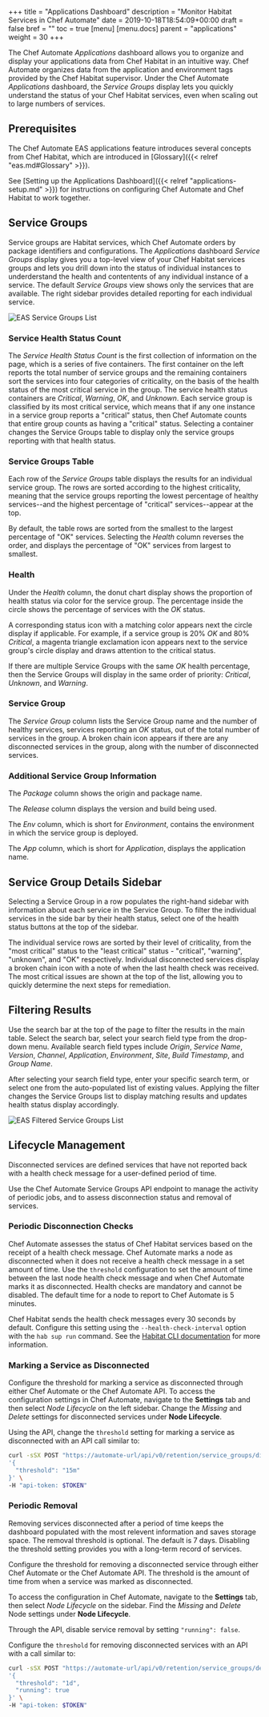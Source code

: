 +++
title = "Applications Dashboard"
description = "Monitor Habitat Services in Chef Automate"
date = 2019-10-18T18:54:09+00:00
draft = false
bref = ""
toc = true
[menu]
  [menu.docs]
    parent = "applications"
    weight = 30
+++

The Chef Automate *Applications* dashboard allows you to organize and display your applications data from Chef Habitat in an intuitive way.
Chef Automate organizes data from the application and environment tags provided by the Chef Habitat supervisor.
Under the Chef Automate *Applications* dashboard, the _Service Groups_ display lets you quickly understand the status of your Chef Habitat services, even when scaling out to large numbers of services.

## Prerequisites

The Chef Automate EAS applications feature introduces several concepts from Chef Habitat, which are introduced in [Glossary]({{< relref "eas.md#Glossary" >}}).

See [Setting up the Applications Dashboard]({{< relref "applications-setup.md" >}}) for instructions on configuring Chef Automate and Chef Habitat to work together.

## Service Groups

Service groups are Habitat services, which Chef Automate orders by package identifiers and configurations.
The *Applications* dashboard _Service Groups_ display gives you a top-level view of your Chef Habitat services groups and lets you drill down into the status of individual instances to underderstand the health and contentents of any individual instance of a service.
The default _Service Groups_ view shows only the services that are available.
The right sidebar provides detailed reporting for each individual service.

![EAS Service Groups List](/images/docs/eas-service-groups.png)

### Service Health Status Count

The _Service Health Status Count_ is the first collection of information on the page, which is a series of five containers.
The first container on the left reports the total number of service groups and the remaining containers sort the services into four categories of criticality, on the basis of the health status of the most critical service in the group.
The service health status containers are _Critical_, _Warning_, _OK_, and _Unknown_.
Each service group is classified by its most critical service, which means that if any one instance in a service group reports a "critical" status, then Chef Automate counts that entire group counts as having a "critical" status.
Selecting a container changes the Service Groups table to display only the service groups reporting with that health status.

### Service Groups Table

Each row of the _Service Groups_ table displays the results for an individual service group.
The rows are sorted according to the highest criticality, meaning that the service groups reporting the lowest percentage of healthy services--and the highest percentage of "critical" services--appear at the top.

By default, the table rows are sorted from the smallest to the largest percentage of "OK" services. Selecting the _Health_ column reverses the order, and displays the percentage of "OK" services from largest to smallest.

### Health

Under the _Health_ column, the donut chart display shows the proportion of health status via color for the service group. The percentage inside the circle shows the percentage of services with the _OK_ status.

A corresponding status icon with a matching color appears next the circle display if applicable. For example, if a service group is 20% _OK_ and 80% _Critical_, a magenta triangle exclamation icon appears next to the service group's circle display and draws attention to the critical status.

If there are multiple Service Groups with the same _OK_ health percentage, then the Service Groups will display in the same order of priority: _Critical_, _Unknown_, and _Warning_.

### Service Group

The _Service Group_ column lists the Service Group name and the number of healthy services, services reporting an _OK_ status, out of the total number of services in the group. A broken chain icon appears if there are any disconnected services in the group, along with the number of disconnected services.

### Additional Service Group Information

The _Package_ column shows the origin and package name.

The _Release_ column displays the version and build being used.

The _Env_ column, which is short for _Environment_, contains the environment in which the service group is deployed.

The _App_ column, which is short for _Application_, displays the application name.

## Service Group Details Sidebar

Selecting a Service Group in a row populates the right-hand sidebar with information about each service in the Service Group. To filter the individual services in the side bar by their health status, select one of the health status buttons at the top of the sidebar.

The individual service rows are sorted by their level of criticality, from the "most critical" status to the "least critical" status - "critical", "warning", "unknown", and "OK" respectively.
Individual disconnected services display a broken chain icon with a note of when the last health check was received.
The most critical issues are shown at the top of the list, allowing you to quickly determine the next steps for remediation.

## Filtering Results

Use the search bar at the top of the page to filter the results in the main table. Select the search bar, select your search field type from the drop-down menu.
Available search field types include _Origin_, _Service Name_, _Version_, _Channel_, _Application_, _Environment_, _Site_, _Build Timestamp_, and _Group Name_.

After selecting your search field type, enter your specific search term, or select one from the auto-populated list of existing values. Applying the filter changes the Service Groups list to display matching results and updates health status display accordingly.

![EAS Filtered Service Groups List](/images/docs/eas-filtered-service-groups.png)

## Lifecycle Management

Disconnected services are defined services that have not reported back with a health check message for a user-defined period of time.

Use the Chef Automate Service Groups API endpoint to manage the activity of periodic jobs, and to assess disconnection status and removal of services.

### Periodic Disconnection Checks

Chef Automate assesses the status of Chef Habitat services based on the receipt of a health check message.
Chef Automate marks a node as disconnected when it does not receive a health check message in a set amount of time.
Use the `threshold` configuration to set the amount of time between the last node health check message and when Chef Automate marks it as disconnected.
Health checks are mandatory and cannot be disabled.
The default time for a node to report to Chef Automate is 5 minutes.

Chef Habitat sends the health check messages every 30 seconds by default. Configure this setting using the `--health-check-interval` option with the `hab sup run` command.
See the [Habitat CLI documentation](https://www.habitat.sh/docs/habitat-cli/#hab-sup-run) for more information.

### Marking a Service as Disconnected

Configure the threshold for marking a service as disconnected through either Chef Automate or the Chef Automate API.
To access the configuration settings in Chef Automate, navigate to the **Settings** tab and then select _Node Lifecycle_ on the left sidebar.
Change the _Missing_ and _Delete_ settings for disconnected services under **Node Lifecycle**.

Using the API, change the `threshold` setting for marking a service as disconnected with an API call similar to:

```bash
curl -sSX POST "https://automate-url/api/v0/retention/service_groups/disconnected_services/config" -d \
'{
  "threshold": "15m"
}' \
-H "api-token: $TOKEN"
```

### Periodic Removal

Removing services disconnected after a period of time keeps the dashboard populated with the most relevent information and saves storage space.
The removal threshold is optional. The default is 7 days. Disabling the threshold setting provides you with a long-term record of services.

Configure the threshold  for removing a disconnected service through either Chef Automate or the Chef Automate API. The threshold is the amount of time from when a service was marked as disconnected.

To access the configuration in Chef Automate, navigate to the **Settings** tab, then select _Node Lifecycle_ on the sidebar.
Find the _Missing_ and _Delete_ Node settings under **Node Lifecycle**.

Through the API, disable service removal by setting `"running": false`.

Configure the `threshold` for removing disconnected services with an API with a call similar to:

```bash
curl -sSX POST "https://automate-url/api/v0/retention/service_groups/delete_disconnected_services/config" -d \
'{
  "threshold": "1d",
  "running": true
}' \
-H "api-token: $TOKEN"
```
